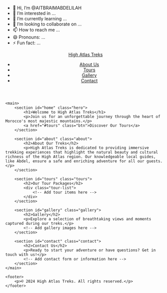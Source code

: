 - 👋 Hi, I’m @AITBRAIMABDELILAH
- 👀 I’m interested in ...
- 🌱 I’m currently learning ...
- 💞️ I’m looking to collaborate on ...
- 📫 How to reach me ...
- 😄 Pronouns: ...
- ⚡ Fun fact: ...

<!---
AITBRAIMABDELILAH/AITBRAIMABDELILAH is a ✨ special ✨ repository because its `README.md` (this file) appears on your GitHub profile.
You can click the Preview link to take a look at your changes.
--->
<!DOCTYPE html>
<html lang="en">
<head>
    <meta charset="UTF-8">
    <meta name="viewport" content="width=device-width, initial-scale=1.0">
    <title>High Atlas Treks - Experience the Adventure of Morocco</title>
    <link rel="stylesheet" href="styles.css">
    <script src="script.js" defer></script>
</head>
<body>
    <header>
        <nav class="navbar">
            <div class="logo"><a href="#home">High Atlas Treks</a></div>
            <ul class="nav-links">
                <li><a href="#about">About Us</a></li>
                <li><a href="#tours">Tours</a></li>
                <li><a href="#gallery">Gallery</a></li>
                <li><a href="#contact">Contact</a></li>
            </ul>
        </nav>
    </header>

    <main>
        <section id="home" class="hero">
            <h1>Welcome to High Atlas Treks</h1>
            <p>Join us for an unforgettable journey through the heart of Morocco's most majestic mountains.</p>
            <a href="#tours" class="btn">Discover Our Tours</a>
        </section>

        <section id="about" class="about">
            <h2>About Our Treks</h2>
            <p>High Atlas Treks is dedicated to providing immersive trekking experiences that highlight the natural beauty and cultural richness of the High Atlas region. Our knowledgeable local guides, like Abdel, ensure a safe and enriching adventure for all our guests.</p>
        </section>

        <section id="tours" class="tours">
            <h2>Our Tour Packages</h2>
            <div class="tour-list">
                <!-- Add tour items here -->
            </div>
        </section>

        <section id="gallery" class="gallery">
            <h2>Gallery</h2>
            <p>Explore a selection of breathtaking views and moments captured during our treks.</p>
            <!-- Add gallery images here -->
        </section>

        <section id="contact" class="contact">
            <h2>Contact Us</h2>
            <p>Ready to start your adventure or have questions? Get in touch with us!</p>
            <!-- Add contact form or information here -->
        </section>
    </main>

    <footer>
        <p>© 2024 High Atlas Treks. All rights reserved.</p>
    </footer>
</body>
</html>
